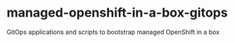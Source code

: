 # managed-openshift-in-a-box-gitops
GitOps applications and scripts to bootstrap managed OpenShift in a box
